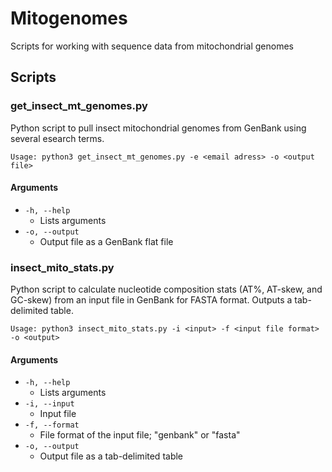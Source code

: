 # Mitogenomes
Scripts for working with sequence data from mitochondrial genomes

## Scripts
### get_insect_mt_genomes.py
Python script to pull insect mitochondrial genomes from GenBank using several esearch terms.

```
Usage: python3 get_insect_mt_genomes.py -e <email adress> -o <output file>
```
#### Arguments
- `-h, --help`
  - Lists arguments
- `-o, --output`
  - Output file as a GenBank flat file
 
### insect_mito_stats.py
Python script to calculate nucleotide composition stats (AT%, AT-skew, and GC-skew) from an input file in GenBank for FASTA format. Outputs a tab-delimited table.

```
Usage: python3 insect_mito_stats.py -i <input> -f <input file format> -o <output>
```
#### Arguments
- `-h, --help`
  - Lists arguments
- `-i, --input`
  - Input file
- `-f, --format`
  - File format of the input file; "genbank" or "fasta"
- `-o, --output`
  - Output file as a tab-delimited table

